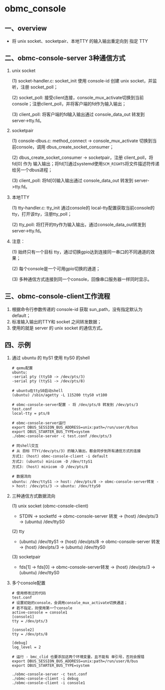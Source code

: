 # obmc_console

## 一、overview

- 将 unix socket、socketpair、本地TTY 的输入输出重定向到 指定 TTY

## 二、obmc-console-server 3种通信方式

1. unix socket

   (1) socket-handler.c: socket_init 使用 console-id 创建 unix socket，并监听，注册 socket_poll； 

   (2) socket_poll: 接受client连接，console_mux_activate切换到当前console；注册client_poll，并将客户端的fd作为输入输出；

   (3) client_poll: 将客户端的fd输入输出通过 console_data_out 转发到 server->tty.fd。

2. socketpair

   (1) console-dbus.c: method_connect -> console_mux_activate 切换到当前console，调用 dbus_create_socket_consumer；

   (2) dbus_create_socket_consumer -> socketpair，注册 client_poll，将 fd[0] 作为 输入输出；将fd[1]通过systemd使用`SCM_RIGHTS`将文件描述符传递给另一个dbus进程；

   (3) client_poll: 将fd[0]输入输出通过 console_data_out 转发到 server->tty.fd。

3. 本地TTY

   (1) tty-handler.c: tty_init 通过console的 local-tty配置获取当前console的tty，打开该tty，注册tty_poll；

   (2) tty_poll: 将打开的tty作为输入输出，通过console_data_out转发到 server->tty.fd。

4. 注意：

   (1) 始终只有一个目标 tty，通过切换gpio达到连接同一串口的不同通道的效果；

   (2) 每个console是一个可用gpio切换的通道；

   (3) 多种通信方式连接到同一个console，回像串口服务器一样同时显示。

## 三、obmc-console-client工作流程

1. 根据命令行参数传递的 console-id 获取 sun_path，没有指定默认为 default；
2. 标准输入输出的TTY和 socket 之间转发数据；
3. 使用的就是 server 的 unix socket 的通信方式。

## 四、示例

1. 通过 ubuntu 的 ttyS1 使用 ttyS0 的shell

   ```shell
   # qemu配置
   ubuntu: 
   -serial pty (ttyS0 -> /dev/pts/3)
   -serial pty (ttyS1 -> /dev/pts/8)
   
   # ubuntu在ttyS0启动shell
   (ubuntu) /sbin/agetty -L 115200 ttyS0 vt100
   
   # obmc-console-server配置 - 将 /dev/pts/8 转发到 /dev/pts/3
   test.conf
   local-tty = pts/8
   
   # obmc-console-server运行
   export DBUS_SESSION_BUS_ADDRESS=unix:path=/run/user/0/bus
   export DBUS_STARTER_BUS_TYPE=system
   ./obmc-console-server -c test.conf /dev/pts/3
   
   # 同shell交互
   # 从 目标 TTY(/dev/pts/3) 的输入输出，都会同步到所有通信方式的连接
   方式1: (host) obmc-console-client -i default
   方式2: (ubuntu) minicom -D /dev/ttyS1
   方式3: (host) minicom -D /dev/pts/8
   
   # 数据流向
   ubuntu: /dev/ttyS1 -> host: /dev/pts/8 -> obmc-console-server转发 -> host: /dev/pts/3 -> ubuntu: /dev/ttyS0
   ```

 2. 三种通信方式数据流向

    (1) unix socket (obmc-console-client)

    - STDIN -> socketfd -> obmc-console-server 转发 -> (host) /dev/pts/3 -> (ubuntu) /dev/ttyS0

    (2) tty

    - (ubuntu) /dev/ttyS1 -> (host) /dev/pts/8 -> obmc-console-server 转发 -> (host) /dev/pts/3 -> (ubuntu) /dev/ttyS0

    (3) socketpair

    - fds[1] -> fds[0] -> obmc-console-server转发 -> (host) /dev/pts/3 -> (ubuntu) /dev/ttyS0

 3. 多个console配置

    ```shell
    # 使用修改过的代码
    test.conf
    # 设置初始的console，会调用console_mux_activate切换通道；
    # 若不指定，则使用第一个console
    active-console = console1
    [console1]
    tty = /dev/pts/3
    
    [console2]
    tty = /dev/pts/8
    
    [debug]
    log_level = 2
    
    # 运行 - bmc_clid 也要添加这两个环境变量，且不能有 单引号，否则会报错
    export DBUS_SESSION_BUS_ADDRESS=unix:path=/run/user/0/bus
    export DBUS_STARTER_BUS_TYPE=system
    
    ./obmc-console-server -c test.conf
    ./obmc-console-client -i debug
    ./obmc-console-client -i console1
    ```